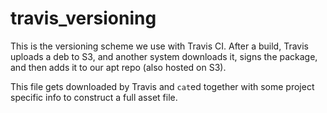 # travis_versioning

This is the versioning scheme we use with Travis CI. After a build, Travis uploads a deb to S3, and another system downloads it, signs the package, and then adds it to our apt repo (also hosted on S3).

This file gets downloaded by Travis and `cat`ed together with some project specific info to construct a full asset file.
